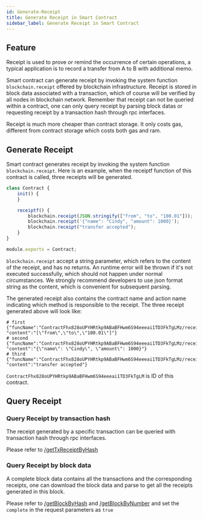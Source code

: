 ```yaml
---
id: Generate-Receipt
title: Generate Receipt in Smart Contract
sidebar_label: Generate Receipt in Smart Contract
---
```

## Feature
Receipt is used to prove or remind the occurrence of certain operations, 
a typical application is to record a transfer from A to B with additional memo.

Smart contract can generate receipt by invoking the system function `blockchain.receipt` offered by blockchain infrastructure.
Receipt is stored in block data associated with a transaction, which of course will be verified by all nodes in blockchain network.
Remember that receipt can not be queried within a contract, one can only query receipt by parsing block datas or
requesting receipt by a transaction hash through rpc interfaces.

Receipt is much more cheaper than contract storage. It only costs gas, different from contract storage which costs both gas and ram.

## Generate Receipt
Smart contract generates receipt by invoking the system function `blockchain.receipt`.
Here is an example, when the receiptf function of this contract is called, three receipts will be generated.

```js
class Contract {
    init() {
    }

    receiptf() {
        blockchain.receipt(JSON.stringify(["from", "to", "100.01"]));
        blockchain.receipt('{"name": "Cindy", "amount": 1000}');
        blockchain.receipt("transfer accepted");
    }
}

module.exports = Contract;
```

`blockchain.receipt` accept a string parameter, which refers to the content of the receipt, and has no returns.
An runtime error will be thrown if it's not executed successfully, which should not happen under normal circumstances.
We strongly recommend developers to use json format string as the content, which is convenient for subsequent parsing.

The generated receipt also contains the contract name and action name indicating which method is responsible to the receipt.
The three receipt generated above will look like:

```console
# first
{"funcName":"ContractFhx828oUPYHRtkp9ABaBFHwm6S94eeeai1TD3FkTgLMz/receiptf", "content":"[\"from\",\"to\",\"100.01\"]"}
# second
{"funcName":"ContractFhx828oUPYHRtkp9ABaBFHwm6S94eeeai1TD3FkTgLMz/receiptf", "content":"{\"name\": \"Cindy\", \"amount\": 1000}"}
# third
{"funcName":"ContractFhx828oUPYHRtkp9ABaBFHwm6S94eeeai1TD3FkTgLMz/receiptf", "content":"transfer accepted"}
```
`ContractFhx828oUPYHRtkp9ABaBFHwm6S94eeeai1TD3FkTgLM` is ID of this contract.


## Query Receipt
### Query Receipt by transaction hash
The receipt generated by a specific transaction can be queried with transaction hash through rpc interfaces.

Please refer to [/getTxReceiptByHash](../6-reference/API#gettxreceiptbyhash-hash)


### Query Receipt by block data
A complete block data contains all the transactions and the corresponding receipts, one can download the block data and
parse to get all the receipts generated in this block.

Please refer to [ /getBlockByHash](../6-reference/API#getblockbyhash-hash-complete) and [/getBlockByNumber](../6-reference/API#getblockbynumber-number-complete)
and set the `complete` in the request parameters as `true`


